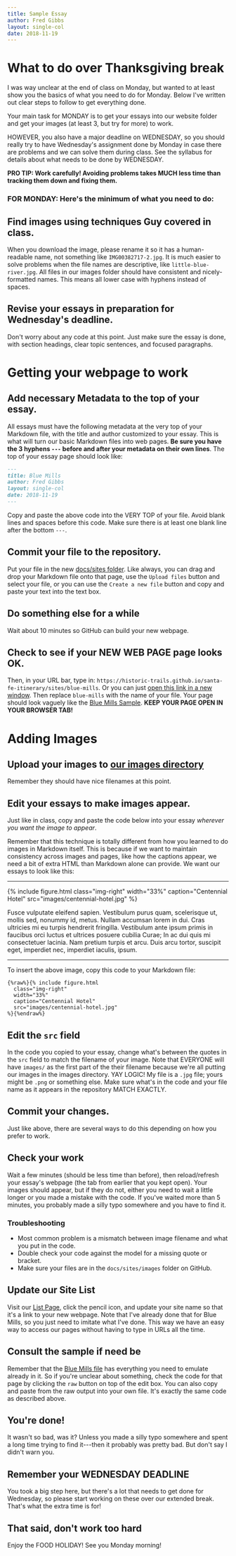 ```yaml
---
title: Sample Essay
author: Fred Gibbs
layout: single-col
date: 2018-11-19
---
```


# What to do over Thanksgiving break
I was way unclear at the end of class on Monday, but wanted to at least show you the basics of what you need to do for Monday. Below I've written out clear steps to follow to get everything done.

Your main task for MONDAY is to get your essays into our website folder and get your images (at least 3, but try for more) to work.

HOWEVER, you also have a major deadline on WEDNESDAY, so you should really try to have Wednesday's assignment done by Monday in case there are problems and we can solve them during class. See the syllabus for details about what needs to be done by WEDNESDAY.

**PRO TIP: Work carefully! Avoiding problems takes MUCH less time than tracking them down and fixing them.**


### FOR MONDAY: Here's the minimum of what you need to do:

## Find images using techniques Guy covered in class.
When you download the image, please rename it so it has a human-readable name, not something like `IMG00382717-2.jpg`. It is much easier to solve problems when the file names are descriptive, like `little-blue-river.jpg`. All files in our images folder should have consistent and nicely-formatted names. This means all lower case with hyphens instead of spaces.

## Revise your essays in preparation for Wednesday's deadline.
Don't worry about any code at this point. Just make sure the essay is done, with section headings, clear topic sentences, and focused paragraphs.


# Getting your webpage to work

## Add necessary Metadata to the top of your essay.
All essays must have the following metadata at the very top of your Markdown file, with the title and author customized to your essay. This is what will turn our basic Markdown files into web pages. **Be sure you have the 3 hyphens `---` before and after your metadata on their own lines**. The top of your essay page should look like:

``` markdown
---
title: Blue Mills
author: Fred Gibbs
layout: single-col
date: 2018-11-19
---

```

Copy and paste the above code into the VERY TOP of your file. Avoid blank lines and spaces before this code. Make sure there is at least one blank line after the bottom `---`.


## Commit your file to the repository.
Put your file in the new [docs/sites folder](https://github.com/historic-trails/santa-fe-itinerary/tree/master/docs/sites). Like always, you can drag and drop your Markdown file onto that page, use the `Upload files` button and select your file, or you can use the `Create a new file` button and copy and paste your text into the text box.

## Do something else for a while
Wait about 10 minutes so GitHub can build your new webpage.

## Check to see if your NEW WEB PAGE page looks OK.
Then, in your URL bar, type in:
`https://historic-trails.github.io/santa-fe-itinerary/sites/blue-mills`. Or you can just [open this link in a new window](https://historic-trails.github.io/santa-fe-itinerary/sites/blue-mills).  Then replace `blue-mills` with the name of your file. Your page should look vaguely like the [Blue Mills Sample](https://historic-trails.github.io/santa-fe-itinerary/sites/blue-mills). **KEEP YOUR PAGE OPEN IN YOUR BROWSER TAB!**


# Adding Images

## Upload your images to [our images directory](https://github.com/historic-trails/santa-fe-itinerary/tree/master/docs/sites/images)
Remember they should have nice filenames at this point.


## Edit your essays to make images appear.
Just like in class, copy and paste the code below into your essay _wherever you want the image to appear_.

Remember that this technique is totally different from how you learned to do images in Markdown itself. This is because if we want to maintain consistency across images and pages, like how the captions appear, we need a bit of extra HTML than Markdown alone can provide. We want our essays to look like this:

---

{% include figure.html class="img-right" width="33%" caption="Centennial Hotel" src="images/centennial-hotel.jpg" %}

Fusce vulputate eleifend sapien. Vestibulum purus quam, scelerisque ut, mollis sed, nonummy id, metus. Nullam accumsan lorem in dui. Cras ultricies mi eu turpis hendrerit fringilla. Vestibulum ante ipsum primis in faucibus orci luctus et ultrices posuere cubilia Curae; In ac dui quis mi consectetuer lacinia. Nam pretium turpis et arcu. Duis arcu tortor, suscipit eget, imperdiet nec, imperdiet iaculis, ipsum.

---


To insert the above image, copy this code to your Markdown file:
```
{%raw%}{% include figure.html
  class="img-right"
  width="33%"
  caption="Centennial Hotel"
  src="images/centennial-hotel.jpg"
%}{%endraw%}
```


## Edit the `src` field
In the code you copied to your essay, change what's between the quotes in the `src` field to match the filename of your image. Note that EVERYONE will have `images/` as the first part of the their filename because we're all putting our images in the images directory. YAY LOGIC! My file is a `.jpg` file; yours might be `.png` or something else. Make sure what's in the code and your file name as it appears in the repository MATCH EXACTLY.

## Commit your changes.
Just like above, there are several ways to do this depending on how you prefer to work.

## Check your work
Wait a few minutes (should be less time than before), then reload/refresh your essay's webpage (the tab from earlier that you kept open). Your images should appear, but if they do not, either you need to wait a little longer or you made a mistake with the code. If you've waited more than 5 minutes, you probably made a silly typo somewhere and you have to find it.

### Troubleshooting
- Most common problem is a mismatch between image filename and what you put in the code.
- Double check your code against the model for a missing quote or bracket.
- Make sure your files are in the `docs/sites/images` folder on GitHub.


## Update our Site List
Visit our [List Page](https://github.com/historic-trails/santa-fe-itinerary/blob/master/docs/list.md), click the pencil icon, and update your site name so that it's a link to your new webpage. Note that I've already done that for Blue Mills, so you just need to imitate what I've done. This way we have an easy way to access our pages without having to type in URLs all the time.

## Consult the sample if need be
Remember that the [Blue Mills file](https://github.com/historic-trails/santa-fe-itinerary/blob/master/docs/sites/blue-mills.md) has everything you need to emulate already in it. So if you're unclear about something, check the code for that page by clicking the `raw` button on top of the edit box. You can also copy and paste from the raw output into your own file. It's exactly the same code as described above.

## You're done!
It wasn't so bad, was it? Unless you made a silly typo somewhere and spent a long time trying to find it---then it probably was pretty bad. But don't say I didn't warn you.

## Remember your WEDNESDAY DEADLINE
You took a big step here, but there's a lot that needs to get done for Wednesday, so please start working on these over our extended break. That's what the extra time is for!

## That said, don't work too hard
Enjoy the FOOD HOLIDAY! See you Monday morning!
